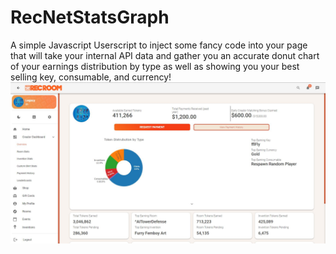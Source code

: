 # RecNetStatsGraph
A simple Javascript Userscript to inject some fancy code into your page that will take your internal API data and gather you an accurate donut chart of your earnings distribution by type as well as showing you your best selling key, consumable, and currency!
![alt text](https://raw.githubusercontent.com/ColeGarlick/RecNetStatsGraph/main/images/example.png)
